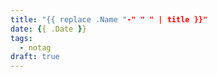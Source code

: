 ```yaml
---
title: "{{ replace .Name "-" " " | title }}"
date: {{ .Date }}
tags:
  - notag
draft: true
---
```



